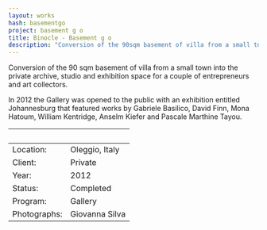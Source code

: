 ```yaml
---
layout: works
hash: basementgo
project: basement g o
title: Binocle - Basement g o
description: "Conversion of the 90sqm basement of villa from a small town into the private archive, studio and exhibition space for a couple of entrepreneurs and art collectors."
---
```


Conversion of the 90 sqm basement of villa from a small town into the private archive, studio and exhibition space for a couple of entrepreneurs and art collectors.

In 2012 the Gallery was opened to the public with an exhibition entitled Johannesburg that featured works by Gabriele Basilico, David Finn, Mona Hatoum, William Kentridge, Anselm Kiefer and Pascale Marthine Tayou.



|&nbsp;|&nbsp;|
|:---------------|:--------------------------------|
| Location:    | Oleggio, Italy |
| Client:      | Private        |
| Year:        | 2012           |
| Status:      | Completed      |
| Program:     | Gallery        |
| Photographs: | Giovanna Silva |

